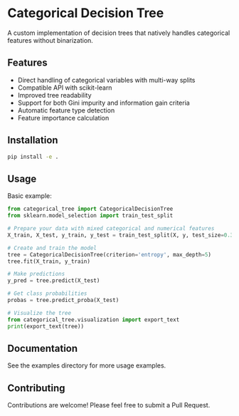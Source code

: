 # Categorical Decision Tree

A custom implementation of decision trees that natively handles categorical features without binarization.

## Features

- Direct handling of categorical variables with multi-way splits
- Compatible API with scikit-learn
- Improved tree readability
- Support for both Gini impurity and information gain criteria
- Automatic feature type detection
- Feature importance calculation

## Installation

```bash
pip install -e .
```

## Usage

Basic example:

```python
from categorical_tree import CategoricalDecisionTree
from sklearn.model_selection import train_test_split

# Prepare your data with mixed categorical and numerical features
X_train, X_test, y_train, y_test = train_test_split(X, y, test_size=0.3)

# Create and train the model
tree = CategoricalDecisionTree(criterion='entropy', max_depth=5)
tree.fit(X_train, y_train)

# Make predictions
y_pred = tree.predict(X_test)

# Get class probabilities
probas = tree.predict_proba(X_test)

# Visualize the tree
from categorical_tree.visualization import export_text
print(export_text(tree))
```

## Documentation

See the examples directory for more usage examples.

## Contributing

Contributions are welcome! Please feel free to submit a Pull Request.
